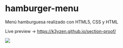 
# hamburger-menu
Menú hamburguesa realizado con HTML5, CSS y HTML

Live preview -> https://k3yzen.github.io/section-proof/

![](https://i.ibb.co/F0pSLqp/tarjetas.jpg)
